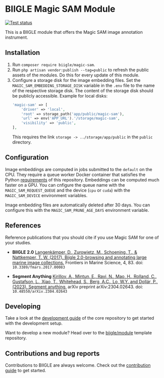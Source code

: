 # BIIGLE Magic SAM Module

[![Test status](https://github.com/biigle/magic-sam/workflows/Tests/badge.svg)](https://github.com/biigle/magic-sam/actions?query=workflow%3ATests)

This is a BIIGLE module that offers the Magic SAM image annotation instrument.

## Installation

1. Run `composer require biigle/magic-sam`.
2. Run `php artisan vendor:publish --tag=public` to refresh the public assets of the modules. Do this for every update of this module.
3. Configure a storage disk for the image embedding files. Set the `MAGIC_SAM_EMBEDDING_STORAGE_DISK` variable in the `.env` file to the name of the respective storage disk. The content of the storage disk should be publicly accessible. Example for local disks:
    ```php
    'magic-sam' => [
        'driver' => 'local',
        'root' => storage_path('app/public/magic-sam'),
        'url' => env('APP_URL').'/storage/magic-sam',
        'visibility' => 'public',
    ],
    ```
    This requires the link `storage -> ../storage/app/public` in the `public` directory.

## Configuration

Image embeddings are computed in jobs submitted to the `default` on the CPU. They require a queue worker Docker container that satisfies the Python [requirements](requirements.txt) of this repository. Embeddings can be computed much faster on a GPU. You can cnfigure the queue name with the `MAGIC_SAM_REQUEST_QUEUE` and the device (`cpu` or `cuda`) with the `MAGIC_SAM_DEVICE` environment variables.

Image embedding files are automatically deleted after 30 days. You can configure this with the `MAGIC_SAM_PRUNE_AGE_DAYS` environment variable.

## References

Reference publications that you should cite if you use Magic SAM for one of your studies.

- **BIIGLE 2.0**
    [Langenkämper, D., Zurowietz, M., Schoening, T., & Nattkemper, T. W. (2017). Biigle 2.0-browsing and annotating large marine image collections.](https://doi.org/10.3389/fmars.2017.00083)
    Frontiers in Marine Science, 4, 83. doi: `10.3389/fmars.2017.00083`

- **Segment Anything**
    [Kirillov, A., Mintun, E., Ravi, N., Mao, H., Rolland, C., Gustafson, L., Xiao, T., Whitehead, S., Berg, A.C., Lo, W.Y. and Dollár, P., (2023). Segment anything.](https://doi.org/10.48550/arXiv.2304.02643)
    arXiv preprint arXiv:2304.02643. doi: `10.48550/arXiv.2304.02643`

## Developing

Take a look at the [development guide](https://github.com/biigle/core/blob/master/DEVELOPING.md) of the core repository to get started with the development setup.

Want to develop a new module? Head over to the [biigle/module](https://github.com/biigle/module) template repository.

## Contributions and bug reports

Contributions to BIIGLE are always welcome. Check out the [contribution guide](https://github.com/biigle/core/blob/master/CONTRIBUTING.md) to get started.
